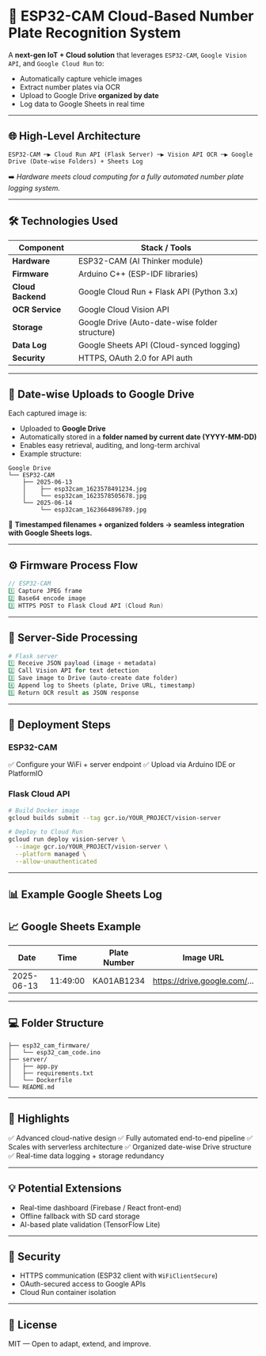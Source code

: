 # 🚀 **ESP32-CAM Cloud-Based Number Plate Recognition System**

A **next-gen IoT + Cloud solution** that leverages `ESP32-CAM`, `Google Vision API`, and `Google Cloud Run` to:

* Automatically capture vehicle images
* Extract number plates via OCR
* Upload to Google Drive **organized by date**
* Log data to Google Sheets in real time

---

## 🌐 **High-Level Architecture**

```
ESP32-CAM ─▶ Cloud Run API (Flask Server) ─▶ Vision API OCR ─▶ Google Drive (Date-wise Folders) + Sheets Log
```

➡️ *Hardware meets cloud computing for a fully automated number plate logging system.*

---

## 🛠 **Technologies Used**

| Component         | Stack / Tools                                  |
| ----------------- | ---------------------------------------------- |
| **Hardware**      | ESP32-CAM (AI Thinker module)                  |
| **Firmware**      | Arduino C++ (ESP-IDF libraries)                |
| **Cloud Backend** | Google Cloud Run + Flask API (Python 3.x)      |
| **OCR Service**   | Google Cloud Vision API                        |
| **Storage**       | Google Drive (Auto-date-wise folder structure) |
| **Data Log**      | Google Sheets API (Cloud-synced logging)       |
| **Security**      | HTTPS, OAuth 2.0 for API auth                  |

---

## 📂 **Date-wise Uploads to Google Drive**

Each captured image is:

* Uploaded to **Google Drive**
* Automatically stored in a **folder named by current date (YYYY-MM-DD)**
* Enables easy retrieval, auditing, and long-term archival
* Example structure:

```
Google Drive
└── ESP32-CAM
    ├── 2025-06-13
    │    ├── esp32cam_1623578491234.jpg
    │    └── esp32cam_1623578505678.jpg
    └── 2025-06-14
         └── esp32cam_1623664896789.jpg
```

📌 **Timestamped filenames + organized folders → seamless integration with Google Sheets logs.**

---

## ⚙ **Firmware Process Flow**

```cpp
// ESP32-CAM
1️⃣ Capture JPEG frame
2️⃣ Base64 encode image
3️⃣ HTTPS POST to Flask Cloud API (Cloud Run)
```

---

## 🧠 **Server-Side Processing**

```python
# Flask server
1️⃣ Receive JSON payload (image + metadata)
2️⃣ Call Vision API for text detection
3️⃣ Save image to Drive (auto-create date folder)
4️⃣ Append log to Sheets (plate, Drive URL, timestamp)
5️⃣ Return OCR result as JSON response
```

---

## 🚀 **Deployment Steps**

### ESP32-CAM

✅ Configure your WiFi + server endpoint
✅ Upload via Arduino IDE or PlatformIO

### Flask Cloud API

```bash
# Build Docker image
gcloud builds submit --tag gcr.io/YOUR_PROJECT/vision-server

# Deploy to Cloud Run
gcloud run deploy vision-server \
  --image gcr.io/YOUR_PROJECT/vision-server \
  --platform managed \
  --allow-unauthenticated
```

---

## 📊 **Example Google Sheets Log**


## 📈 **Google Sheets Example**

|    Date   |     Time     | Plate Number | Image URL                            |
| --------- |------------- | ------------ | ------------------------------------ |
| 2025-06-13|    11:49:00  |  KA01AB1234  | https://drive.google.com/...         |


---

## 💻 **Folder Structure**

```
├── esp32_cam_firmware/
│   └── esp32_cam_code.ino
├── server/
│   ├── app.py
│   ├── requirements.txt
│   └── Dockerfile
└── README.md
```

---

## 🌟 **Highlights**

✅ Advanced cloud-native design
✅ Fully automated end-to-end pipeline
✅ Scales with serverless architecture
✅ Organized date-wise Drive structure
✅ Real-time data logging + storage redundancy

---

## 💡 **Potential Extensions**

* Real-time dashboard (Firebase / React front-end)
* Offline fallback with SD card storage
* AI-based plate validation (TensorFlow Lite)

---

## 🔐 **Security**

* HTTPS communication (ESP32 client with `WiFiClientSecure`)
* OAuth-secured access to Google APIs
* Cloud Run container isolation

---

## 📌 **License**

MIT — Open to adapt, extend, and improve.
